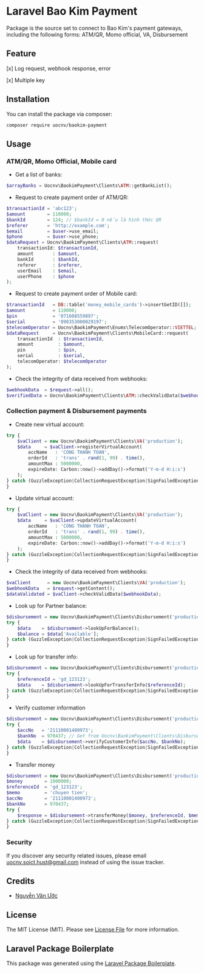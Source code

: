 # Laravel Bao Kim Payment

Package is the source set to connect to Bao Kim's payment gateways, including the following forms: ATM/QR, Momo
official, VA, Disbursement

## Feature

[x] Log request, webhook response, error

[x] Multiple key

## Installation

You can install the package via composer:

```bash
composer require uocnv/baokim-payment
```

## Usage

### ATM/QR, Momo Official, Mobile card

- Get a list of banks:

```php
$arrayBanks = Uocnv\BaokimPayment\Clients\ATM::getBankList();
```

- Request to create payment order of ATM/QR:

```php
$transactionId = 'abc123';
$amount        = 110000;
$bankId        = 124; // $bankId = 0 nếu là hình thức QR
$referer       = 'http://example.com';
$email         = $user->use_email;
$phone         = $user->use_phone;
$dataRequest = Uocnv\BaokimPayment\Clients\ATM::request(
    transactionId: $transactionId,
    amount       : $amount,
    bankId       : $bankId,
    referer      : $referer,
    userEmail    : $email,
    userPhone    : $phone
);
```

- Request to create payment order of Mobile card:

```php
$transactionId   = DB::table('money_mobile_cards')->insertGetID([]);
$amount          = 110000;
$pin             = '071608559897';
$serial          = '098353000029197';
$telecomOperator = Uocnv\BaokimPayment\Enums\TelecomOperator::VIETTEL;
$dataRequest     = Uocnv\BaokimPayment\Clients\MobileCard::request(
    transactionId  : $transactionId,
    amount         : $amount,
    pin            : $pin,
    serial         : $serial,
    telecomOperator: $telecomOperator
);
```

- Check the integrity of data received from webhooks:

```php
$webhookData  = $request->all();
$verifiedData = Uocnv\BaokimPayment\Clients\ATM::checkValidData($webhookData);
```

### Collection payment & Disbursement payments

- Create new virtual account:

```php
try {
    $vaClient = new Uocnv\BaokimPayment\Clients\VA('production');
    $data     = $vaClient->registerVirtualAccount(
        accName   : 'CONG THANH TOAN',
        orderId   : 'trans' . rand(1, 99) . time(),
        amountMax : 5000000,
        expireDate: Carbon::now()->addDay()->format('Y-m-d H:i:s')
    );
} catch (GuzzleException|CollectionRequestException|SignFailedException) {
}
```

- Update virtual account:

```php
try {
    $vaClient = new Uocnv\BaokimPayment\Clients\VA('production');
    $data     = $vaClient->updateVirtualAccount(
        accName   : 'CONG THANH TOAN',
        orderId   : 'trans' . rand(1, 99) . time(),
        amountMax : 5000000,
        expireDate: Carbon::now()->addDay()->format('Y-m-d H:i:s')
    );
} catch (GuzzleException|CollectionRequestException|SignFailedException) {
}
```

- Check the integrity of data received from webhooks:

```php
$vaClient      = new Uocnv\BaokimPayment\Clients\VA('production');
$webhookData   = $request->getContent();
$dataValidated = $vaClient->checkValidData($webhookData);
```

- Look up for Partner balance:

```php
$disbursement = new Uocnv\BaokimPayment\Clients\Disbursement('production');
try {
    $data    = $disbursement->lookUpForBalance();
    $balance = $data['Available'];
} catch (GuzzleException|CollectionRequestException|SignFailedException) {
}
```

- Look up for transfer info:

```php
$disbursement = new Uocnv\BaokimPayment\Clients\Disbursement('production');
try {
    $referenceId = 'gd_123123';
    $data    = $disbursement->lookUpForTransferInfo($referenceId);
} catch (GuzzleException|CollectionRequestException|SignFailedException) {
}
```

- Verify customer information

```php
$disbursement = new Uocnv\BaokimPayment\Clients\Disbursement('production');
try {
    $accNo   = '21110001400973';
    $bankNo  = 970437; // Get from Uocnv\BaokimPayment\Clients\Disbursement::BANK_TRANSFER_ASSISTANCE
    $data    = $disbursement->verifyCustomerInfo($accNo, $bankNo);
} catch (GuzzleException|CollectionRequestException|SignFailedException) {
}
```

- Transfer money

```php
$disbursement = new Uocnv\BaokimPayment\Clients\Disbursement('production');
$money        = 1000000;
$referenceId  = 'gd_123123';
$memo         = 'chuyen tien';
$accNo        = '21110001400973';
$bankNo       = 970437;
try {
    $response = $disbursement->transferMoney($money, $referenceId, $memo, $accNo, $bankNo);
} catch (GuzzleException|CollectionRequestException|SignFailedException) {
}
```

### Security

If you discover any security related issues, please email uocnv.soict.hust@gmail.com instead of using the issue tracker.

## Credits

- [Nguyễn Văn Ước](https://github.com/uocnv)

## License

The MIT License (MIT). Please see [License File](LICENSE.md) for more information.

## Laravel Package Boilerplate

This package was generated using the [Laravel Package Boilerplate](https://laravelpackageboilerplate.com).
